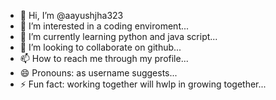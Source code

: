 - 👋 Hi, I’m @aayushjha323
- 👀 I’m interested in a coding enviroment...
- 🌱 I’m currently learning python and java script...
- 💞️ I’m looking to collaborate on github...
- 📫 How to reach me through my profile...
- 😄 Pronouns: as username suggests...
- ⚡ Fun fact: working together will hwlp in growing together...

<!---
aayushjha323/aayushjha323 is a ✨ special ✨ repository because its `README.md` (this file) appears on your GitHub profile.
You can click the Preview link to take a look at your changes.
--->
